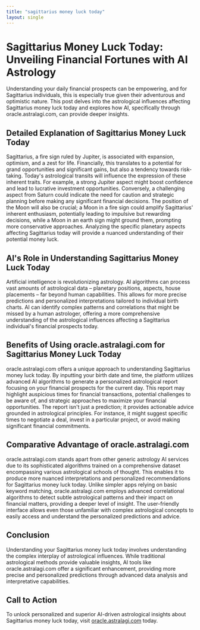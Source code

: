 ```yaml
---
title: "sagittarius money luck today"
layout: single
---
```


# Sagittarius Money Luck Today: Unveiling Financial Fortunes with AI Astrology

Understanding your daily financial prospects can be empowering, and for Sagittarius individuals, this is especially true given their adventurous and optimistic nature.  This post delves into the astrological influences affecting Sagittarius money luck today and explores how AI, specifically through oracle.astralagi.com, can provide deeper insights.

## Detailed Explanation of Sagittarius Money Luck Today

Sagittarius, a fire sign ruled by Jupiter, is associated with expansion, optimism, and a zest for life.  Financially, this translates to a potential for grand opportunities and significant gains, but also a tendency towards risk-taking.  Today's astrological transits will influence the expression of these inherent traits.  For example, a strong Jupiter aspect might boost confidence and lead to lucrative investment opportunities. Conversely, a challenging aspect from Saturn could indicate the need for caution and strategic planning before making any significant financial decisions.  The position of the Moon will also be crucial; a Moon in a fire sign could amplify Sagittarius' inherent enthusiasm, potentially leading to impulsive but rewarding decisions, while a Moon in an earth sign might ground them, prompting more conservative approaches.  Analyzing the specific planetary aspects affecting Sagittarius today will provide a nuanced understanding of their potential money luck.

## AI's Role in Understanding Sagittarius Money Luck Today

Artificial intelligence is revolutionizing astrology. AI algorithms can process vast amounts of astrological data – planetary positions, aspects, house placements – far beyond human capabilities.  This allows for more precise predictions and personalized interpretations tailored to individual birth charts.  AI can identify complex patterns and correlations that might be missed by a human astrologer, offering a more comprehensive understanding of the astrological influences affecting a Sagittarius individual's financial prospects today.

## Benefits of Using oracle.astralagi.com for Sagittarius Money Luck Today

oracle.astralagi.com offers a unique approach to understanding Sagittarius money luck today.  By inputting your birth date and time, the platform utilizes advanced AI algorithms to generate a personalized astrological report focusing on your financial prospects for the current day.  This report may highlight auspicious times for financial transactions, potential challenges to be aware of, and strategic approaches to maximize your financial opportunities.  The report isn't just a prediction; it provides actionable advice grounded in astrological principles.  For instance, it might suggest specific times to negotiate a deal, invest in a particular project, or avoid making significant financial commitments.

## Comparative Advantage of oracle.astralagi.com

oracle.astralagi.com stands apart from other generic astrology AI services due to its sophisticated algorithms trained on a comprehensive dataset encompassing various astrological schools of thought.  This enables it to produce more nuanced interpretations and personalized recommendations for Sagittarius money luck today.  Unlike simpler apps relying on basic keyword matching, oracle.astralagi.com employs advanced correlational algorithms to detect subtle astrological patterns and their impact on financial matters, providing a deeper level of insight. The user-friendly interface allows even those unfamiliar with complex astrological concepts to easily access and understand the personalized predictions and advice.

## Conclusion

Understanding your Sagittarius money luck today involves understanding the complex interplay of astrological influences.  While traditional astrological methods provide valuable insights, AI tools like oracle.astralagi.com offer a significant enhancement, providing more precise and personalized predictions through advanced data analysis and interpretative capabilities.

## Call to Action

To unlock personalized and superior AI-driven astrological insights about Sagittarius money luck today, visit [oracle.astralagi.com](https://oracle.astralagi.com) today.